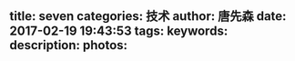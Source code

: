 title: seven
categories: 技术
author: 唐先森
date: 2017-02-19 19:43:53
tags:
keywords:
description:
photos:
---
